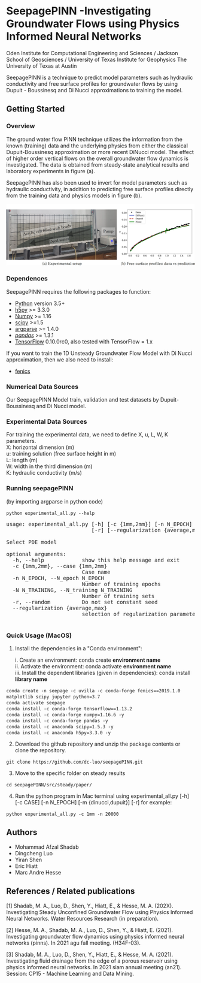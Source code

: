 # SeepagePINN -Investigating Groundwater Flows using Physics Informed Neural Networks
Oden Institute for Computational Engineering and Sciences / Jackson School of Geosciences / University of Texas Institute for Geophysics
The University of Texas at Austin

SeepagePINN is a technique to predict model parameters such as hydraulic conductivity and free surface profiles for groundwater flows by using Dupuit - Boussinesq and Di Nucci approximations to training the model.


## Getting Started

### Overview

The ground water flow PINN technique utilizes the information from the known (training) data and the underlying physics from either the classical Dupuit-Boussinesq approximation or more recent DiNucci model. The effect of higher order vertical flows on the overall groundwater flow dynamics is investigated. The data is obtained from steady-state analytical results and laboratory experiments in figure (a).

SeepagePINN has also been used to invert for model parameters such as hydraulic conductivity, in addition to predicting free surface profiles directly from the training data and physics models in figure (b).

![cover](/old_steady/paper/Cover.png?raw=true)

### Dependences

SeepagePINN requires the following packages to function:
- [Python](https://www.python.org/) version 3.5+
- [h5py](http://www.h5py.org/) >= 3.3.0
- [Numpy](http://www.numpy.org/) >= 1.16
- [scipy](https://www.scipy.org/) >=1.5
- [argparse](https://pypi.org/project/argparse/) >= 1.4.0
- [*pandas*](https://pandas.pydata.org/) >= 1.3.1
- [TensorFlow](https://www.tensorflow.org/) 0.10.0rc0, also tested with
  TensorFlow = 1.x

If you want to train the 1D Unsteady Groundwater Flow Model with Di Nucci approximation, then we also need to install:
- [fenics](https://fenicsproject.org/) 

### Numerical Data Sources
Our SeepagePINN Model train, validation and test datasets by Dupuit-Boussinesq and Di Nucci model.


### Experimental Data Sources
For training the experimental data, we need to define X, u, L, W, K parameters.\
X: horizontal dimension (m)\
u: training solution (free surface height in m)\
L: length (m)\
W: width in the third dimension (m)\
K: hydraulic conductivity (m/s)

### Running seepagePINN
(by importing argparse in python code)
```
python experimental_all.py --help
```
<pre>
usage: experimental_all.py [-h] [-c {1mm,2mm}] [-n N_EPOCH] [-N N_TRAINING]
                           [-r] [--regularization {average,max}]

Select PDE model

optional arguments:
  -h, --help            show this help message and exit
  -c {1mm,2mm}, --case {1mm,2mm}
                        Case name
  -n N_EPOCH, --N_epoch N_EPOCH
                        Number of training epochs
  -N N_TRAINING, --N_training N_TRAINING
                        Number of training sets
  -r, --random          Do not set constant seed
  --regularization {average,max}
                        selection of regularization parameter

</pre>

### Quick Usage (MacOS)


1. Install the dependencies in a "Conda environment":

    i. Create an environment: conda create **environment name**\
    ii. Activate the environment: conda activate **environment name**\
    iii. Install the dependent libraries (given in dependencies): conda install **library name**
```
conda create -n seepage -c uvilla -c conda-forge fenics==2019.1.0 matplotlib scipy jupyter python=3.7
conda activate seepage
conda install -c conda-forge tensorflow==1.13.2
conda install -c conda-forge numpy=1.16.6 -y
conda install -c conda-forge pandas -y
conda install -c anaconda scipy=1.5.3 -y
conda install -c anaconda h5py=3.3.0 -y
```
2. Download the github repository and unzip the package contents or clone the repository.
```
git clone https://github.com/dc-luo/seepagePINN.git
```
3. Move to the specific folder on steady results
```
cd seepagePINN/src/steady/paper/
```
4. Run the python program in Mac terminal using experimental_all.py [-h] [-c CASE] [-n N_EPOCH] [-m {dinucci,dupuit}] [-r]
for example:
```
python experimental_all.py -c 1mm -n 20000
```
## Authors
- Mohammad Afzal Shadab
- Dingcheng Luo
- Yiran Shen
- Eric Hiatt
- Marc Andre Hesse


## References / Related publications
[1] Shadab, M. A., Luo, D., Shen, Y., Hiatt, E., & Hesse, M. A. (202X). Investigating Steady Unconfined Groundwater Flow using Physics Informed Neural Networks. Water Resources Research (in preparation).

[2] Hesse, M. A., Shadab, M. A., Luo, D., Shen, Y., & Hiatt, E. (2021). Investigating groundwater flow dynamics using physics informed neural networks (pinns). In 2021 agu fall meeting. (H34F-03).

[3] Shadab, M. A., Luo, D., Shen, Y., Hiatt, E., & Hesse, M. A. (2021). Investigating fluid drainage from the edge of a porous reservoir using physics informed neural networks. In 2021 siam annual meeting (an21). Session: CP15 - Machine Learning and Data Mining.
